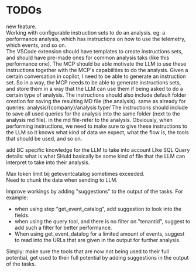 # TODOs

new feature.  
  Working with configurable instruction sets to do an analysis.
  eg: a performance analysis, which has instructions on how to use the telemetry, which events, and so on.  
  The VSCode extension should have templates to create instructions sets, and should have pre-made ones for common analysis taks (like this performance one).
  The MCP should be able motivate the LLM to use these instructions together with the MCP's capabilities to do the analysis.
  Given a certain conversation in copilot, I need to be able to generate an instruction set.  So in a way, the MCP needs to be able to generate instructions sets, and store them in a way that the LLM can use them if being asked to do a certain type of analysis.
  The instructions should also include default folder creation for saving the resulting MD file (the analysis).  same as already for queries: analysis/{company}/analysis type/
  The instructions should include to save all used queries for the analysis into the same folder (next to the analysis md file).  in the md file-refer to the analysis.
  Obviously, when performing instructions, we need to make sure to give these instructions to the LLM so it knows what kind of data we expect, what the flow is, the tools that should be used, and so on.




add BC specific knowledge for the LLM to take into account
LIke SQL Query details: what is what
SHuld basically be some kind of file that the LLM can interpret to take into their analysis.




Max token limit bij geteventcatalog sometimes exceeded.  
  Need to chunk the data when sending to LLM.





Improve workings by adding "suggestions" to the output of the tasks.
For example:
- when using step "get_event_catalog", add suggestion to look into the fields.
- when using the query tool, and there is no filter on "tenantid", suggest to add such a filter for better performance.
- When using get_event_datalog for a limited amount of events, suggest to read into the URLs that are given in the output for further analysis.

Simply: make sure the tools that are now not being used to their full potential, get used to their full potential by adding suggestions in the output of the tasks.
